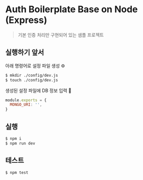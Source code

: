 # Auth Boilerplate Base on Node (Express)

> 기본 인증 처리만 구현되어 있는 샘플 프로젝트

## 실행하기 앞서

아래 명령어로 설정 파일 생성 ⚙️

```bash
$ mkdir ./config/dev.js
$ touch ./config/dev.js
```

생성된 설정 파일에 DB 정보 입력 📌

```javascript
module.exports = {
  MONGO_URI: '',
}
```

## 실행

```bash
$ npm i
$ npm run dev
```

## 테스트

```bash
$ npm test
```
